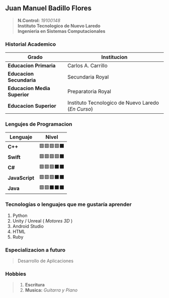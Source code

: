 
## Juan Manuel Badillo Flores
>    **N.Control:** *19100148* \
>    **Instituto Tecnologico de Nuevo Laredo**\
>    **Ingenieria en Sistemas Computacionales**

###  **Historial Academico**
| Grado 	| Institucion 	|
|-------	|-------------	|
| **Educacion Primaria** 	| Carlos A. Carrillo   |
| **Educacion Secundaria** 	| Secundaria Royal  	|
| **Educacion Media Superior** 	| Preparatoria Royal     |
| **Educacion Superior** 	|  Instituto Tecnologico de Nuevo Laredo (*En Curso*) 	|


###  **Lengujes de Programacion**
| Lenguaje 	| Nivel 	|
|-------	|-------------	|
| **C++** 	| 🟩🟩🟩🟩⬛ |
| **Swift** 	| 🟩🟩🟩🟩⬛  |
| **C#** 	| 🟩🟩🟩⬛⬛ 	|
| **JavaScript** 	| 🟩🟩🟩⬛⬛ 	|
| **Java** 	| 🟩🟩⬛⬛⬛   |

###  **Tecnologías o lenguajes que me gustaría aprender**
1. Python
2. Unity / Unreal ( *Motores 3D* )
3. Android Studio
4. HTML
5. Ruby

###  **Especializacion a futuro**
> Desarrollo de Aplicaciones

### **Hobbies**
> 1. **Escritura** 
> 2. **Musica:** *Guitarra y Piano*

